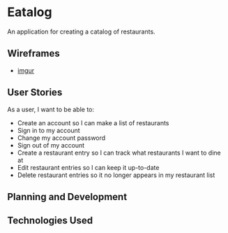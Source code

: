 # Eatalog

An application for creating a catalog of restaurants.

## Wireframes

-   [imgur](http://i.imgur.com/1sbWEer.jpg)

## User Stories

As a user, I want to be able to:

-   Create an account so I can make a list of restaurants
-   Sign in to my account
-   Change my account password
-   Sign out of my account
-   Create a restaurant entry so I can track what restaurants I want to dine at
-   Edit restaurant entries so I can keep it up-to-date
-   Delete restaurant entries so it no longer appears in my restaurant list

## Planning and Development

## Technologies Used
